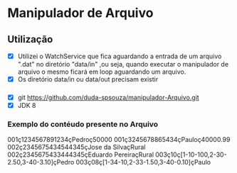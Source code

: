 # Manipulador de Arquivo

## Utilização
- [x] Utilizei o WatchService que fica aguardando a entrada de um arquivo ".dat" no diretório "data/in" ,ou seja, quando executar o manipulador de arquivo o mesmo ficará em loop aguardando um arquivo.
- [x]  Os diretório data/in ou data/out precisam existir

### 
- [x] git https://github.com/duda-spsouza/manipulador-Arquivo.git 
- [x] JDK 8

### Exemplo do contéudo presente no Arquivo 
001ç1234567891234çPedroç50000
001ç3245678865434çPauloç40000.99
002ç2345675434544345çJose da SilvaçRural
002ç2345675433444345çEduardo PereiraçRural
003ç10ç[1-10-100,2-30-2.50,3-40-3.10]çPedro
003ç08ç[1-34-10,2-33-1.50,3-40-0.10]çPaulo
